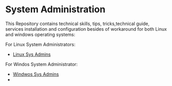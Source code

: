 # System Administration 



This Repository contains  technical skills, tips, tricks,technical guide, services installation and configuration besides of workaround for both Linux and windows operating systems:

For Linux System Administrators:

* [Linux Sys Admins](./Linux/README.md)

For Windos System Administrator:

* [Windwos Sys Admins](./Windows/README.md)
* 